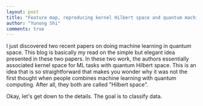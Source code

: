 ```yaml
---
layout: post
title: "Feature map, reproducing kernel Hilbert space and quantum machine learning"
author: "Yunong Shi"
comments: true
---
```


I just discovered two recent papers on doing machine learning in quantum space. This blog is basically my read on the simple but elegant idea presented in these two papers. In these two work, the authors essentially associated kernel space for ML tasks with quantum Hilbert space. This is an idea that is so straightforward that makes you wonder why it was not the first thought when people combines machine learning with quantum computing. After all, they both are called "Hilbert
space".

Okay, let's get down to the details. The goal is to classify data.
